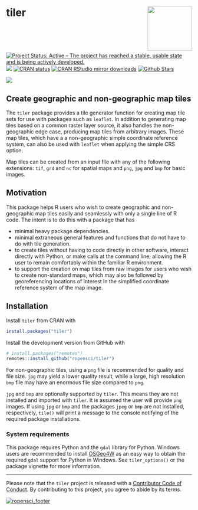 
<!-- README.md is generated from README.Rmd. Please edit that file -->

# tiler <img src="man/figures/logo.png" style="margin-left:10px;margin-bottom:5px;" width="120" align="right">

[![Project Status: Active – The project has reached a stable, usable
state and is being actively
developed.](http://www.repostatus.org/badges/latest/active.svg)](https://www.repostatus.org/)
[![](https://badges.ropensci.org/226_status.svg)](https://github.com/ropensci/software-review/issues/226)
[![CRAN
status](http://www.r-pkg.org/badges/version/tiler)](https://cran.r-project.org/package=tiler)
[![CRAN RStudio mirror
downloads](http://cranlogs.r-pkg.org/badges/tiler)](https://cran.r-project.org/package=tiler)
[![Github
Stars](https://img.shields.io/github/stars/ropensci/tiler.svg?style=social&label=Github)](https://github.com/ropensci/tiler)

![](https://github.com/ropensci/tiler/blob/master/data-raw/ne.jpg?raw=true)

## Create geographic and non-geographic map tiles

The `tiler` package provides a tile generator function for creating map
tile sets for use with packages such as `leaflet`. In addition to
generating map tiles based on a common raster layer source, it also
handles the non-geographic edge case, producing map tiles from arbitrary
images. These map tiles, which have a a non-geographic simple coordinate
reference system, can also be used with `leaflet` when applying the
simple CRS option.

Map tiles can be created from an input file with any of the following
extensions: `tif`, `grd` and `nc` for spatial maps and `png`, `jpg` and
`bmp` for basic images.

## Motivation

This package helps R users who wish to create geographic and
non-geographic map tiles easily and seamlessly with only a single line
of R code. The intent is to do this with a package that has

- minimal heavy package dependencies.
- minimal extraneous general features and functions that do not have to
  do with tile generation.
- to create tiles without having to code directly in other software,
  interact directly with Python, or make calls at the command line;
  allowing the R user to remain comfortably within the familiar R
  environment.
- to support the creation on map tiles from raw images for users who
  wish to create non-standard maps, which may also be followed by
  georeferencing locations of interest in the simplified coordinate
  reference system of the map image.

## Installation

Install `tiler` from CRAN with

``` r
install.packages("tiler")
```

Install the development version from GitHub with

``` r
# install.packages("remotes")
remotes::install_github("ropensci/tiler")
```

For non-geographic tiles, using a `png` file is recommended for quality
and file size. `jpg` may yield a lower quality result, while a large,
high resolution `bmp` file may have an enormous file size compared to
`png`.

`jpg` and `bmp` are optionally supported by `tiler`. This means they are
not installed and imported with `tiler`. It is assumed the user will
provide `png` images. If using `jpg` or `bmp` and the packages `jpeg` or
`bmp` are not installed, respectively, `tile()` will print a message to
the console notifying of the required package installations.

### System requirements

This package requires Python and the `gdal` library for Python. Windows
users are recommended to install
[OSGeo4W](https://trac.osgeo.org/osgeo4w/) as an easy way to obtain the
required `gdal` support for Python in Windows. See `tiler_options()` or
the package vignette for more information.

------------------------------------------------------------------------

Please note that the `tiler` project is released with a [Contributor
Code of
Conduct](https://github.com/ropensci/tiler/blob/master/CODE_OF_CONDUCT.md).
By contributing to this project, you agree to abide by its terms.

[![ropensci_footer](https://ropensci.org/public_images/ropensci_footer.png)](https://ropensci.org)
